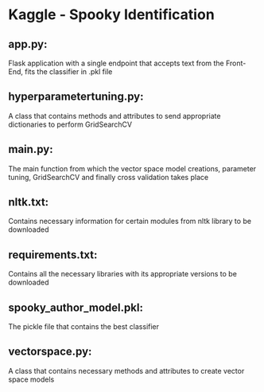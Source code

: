 # Kaggle - Spooky Identification

## app.py: 
Flask application with a single endpoint that accepts text from the Front-End, fits the classifier in .pkl file 

## hyperparametertuning.py:
A class that contains methods and attributes to send appropriate dictionaries to perform GridSearchCV 

## main.py: 
The main function from which the vector space model creations, parameter tuning, GridSearchCV and finally cross validation takes place

## nltk.txt: 
Contains necessary information for certain modules from nltk library to be downloaded

## requirements.txt: 
Contains all the necessary libraries with its appropriate versions to be downloaded

## spooky_author_model.pkl: 
The pickle file that contains the best classifier

## vectorspace.py: 
A class that contains necessary methods and attributes to create vector space models

